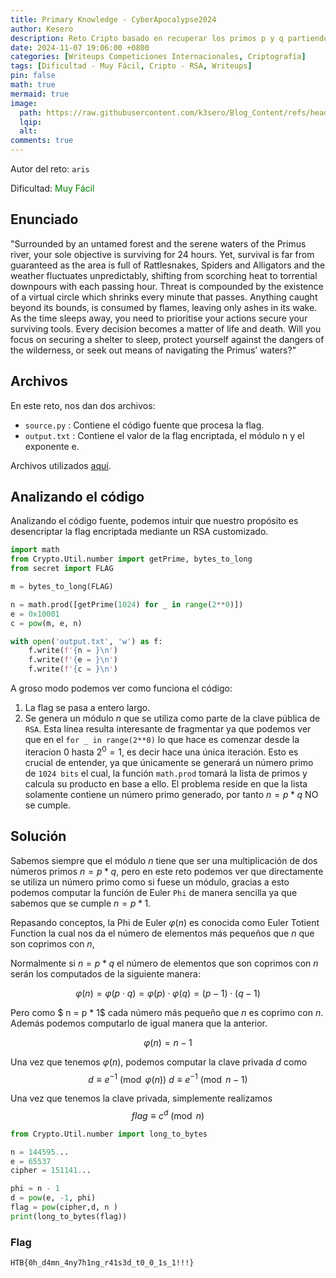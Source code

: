 ```yaml
---
title: Primary Knowledge - CyberApocalypse2024
author: Kesero
description: Reto Cripto basado en recuperar los primos p y q partiendo de bits alternos.
date: 2024-11-07 19:06:00 +0800
categories: [Writeups Competiciones Internacionales, Criptografía]
tags: [Dificultad - Muy Fácil, Cripto - RSA, Writeups]
pin: false
math: true
mermaid: true
image:
  path: https://raw.githubusercontent.com/k3sero/Blog_Content/refs/heads/main/Competiciones_Internacionales_Writeups/2024/Cripto/CyberApocalypse2024/Primary_Knowledge/Primary_Knowleadge.png
  lqip: 
  alt: 
comments: true
---
```


Autor del reto: `aris`

Dificultad: <font color=green>Muy Fácil</font>

## Enunciado

"Surrounded by an untamed forest and the serene waters of the Primus river, your sole objective is surviving for 24 hours. Yet, survival is far from guaranteed as the area is full of Rattlesnakes, Spiders and Alligators and the weather fluctuates unpredictably, shifting from scorching heat to torrential downpours with each passing hour. Threat is compounded by the existence of a virtual circle which shrinks every minute that passes. Anything caught beyond its bounds, is consumed by flames, leaving only ashes in its wake. As the time sleeps away, you need to prioritise your actions secure your surviving tools. Every decision becomes a matter of life and death. Will you focus on securing a shelter to sleep, protect yourself against the dangers of the wilderness, or seek out means of navigating the Primus’ waters?"


## Archivos

En este reto, nos dan dos archivos:

- `source.py` : Contiene el código fuente que procesa la flag.
- `output.txt` : Contiene el valor de la flag encriptada, el módulo n y el exponente e.

Archivos utilizados [aquí](https://github.com/k3sero/Blog_Content/tree/main/Competiciones_Internacionales_Writeups/2024/Cripto/CyberApocalypse2024/Primary_Knowledge).

## Analizando el código

Analizando el código fuente, podemos intuir que nuestro propósito es desencriptar la flag encriptada mediante un RSA customizado.

```python
import math
from Crypto.Util.number import getPrime, bytes_to_long
from secret import FLAG

m = bytes_to_long(FLAG)

n = math.prod([getPrime(1024) for _ in range(2**0)])
e = 0x10001
c = pow(m, e, n)

with open('output.txt', 'w') as f:
    f.write(f'{n = }\n')
    f.write(f'{e = }\n')
    f.write(f'{c = }\n')
```

A groso modo podemos ver como funciona el código:

1. La flag se pasa a entero largo.
2. Se genera un módulo $n$ que se utiliza como parte de la clave pública de `RSA`. Esta línea resulta interesante de fragmentar ya que podemos ver que en el `for _ in range(2**0)` lo que hace es comenzar desde la iteracion 0 hasta $2^0 = 1$, es decir hace una única iteración. Esto es crucial de entender, ya que únicamente se generará un número primo de `1024 bits` el cual, la función `math.prod` tomará la lista de primos y calcula su producto en base a ello. El problema reside en que la lista solamente contiene un número primo generado, por tanto $n = p * q$ NO se cumple.

## Solución

Sabemos siempre que el módulo $n$ tiene que ser una multiplicación de dos números primos $n = p * q$, pero en este reto podemos ver que directamente se utiliza un número primo como si fuese un módulo, gracias a esto podemos computar la función de Euler `Phi` de manera sencilla ya que sabemos que se cumple $n = p * 1$.

Repasando conceptos, la Phi de Euler $φ(n)$ es conocida como Euler Totient Function la cual nos da el número de elementos más pequeños que $n$ que son coprimos con $n$,

Normalmente si $n = p * q$ el número de elementos que son coprimos con $n$ serán los computados de la siguiente manera:

$$ φ(n) = φ(p \cdot q) = φ(p) \cdot φ(q) = (p-1) \cdot (q-1) $$

Pero como $ n = p * 1$ cada número más pequeño que $n$ es coprimo con $n$. Además podemos computarlo de igual manera que la anterior. 

$$ φ(n) = n-1 $$

Una vez que tenemos $φ(n)$, podemos computar la clave privada $d$ como $$ d \equiv e^{-1} \pmod {φ(n)}\ d \equiv e^{-1} \pmod {n-1} $$

Una vez que tenemos la clave privada, simplemente realizamos $$flag \equiv c^{d} \pmod {n} $$

```python
from Crypto.Util.number import long_to_bytes

n = 144595...
e = 65537
cipher = 151141...

phi = n - 1
d = pow(e, -1, phi)
flag = pow(cipher,d, n )
print(long_to_bytes(flag))
```

### Flag

`HTB{0h_d4mn_4ny7h1ng_r41s3d_t0_0_1s_1!!!}`